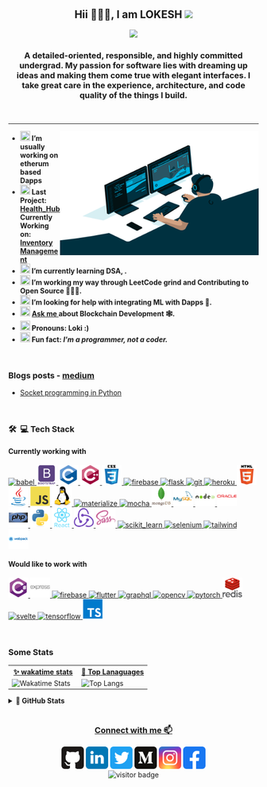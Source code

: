 <!-- <p align = 'center'></p> -->
<h2 align='center'>Hii 🙋🏻‍♂️, I am <b>LOKESH</b> <img src="https://media.giphy.com/media/hvRJCLFzcasrR4ia7z/giphy.gif" width="25px"> </h2>
<p align="center">
  <a href="https://github.com/DenverCoder1/readme-typing-svg"><img src="https://readme-typing-svg.herokuapp.com?lines=An+autodidact+CS+Undergrad;A+passionate+multipotentialite;MERN+stack+Developer;End-to-End+Ethereum+based+Dapp+Developer;Blockchain%20|%20AI%20|%20ML%20Enthusiast;&center=true&width=500&height=50"></a>
</p>
<p align='center'><h3 align='center'>A detailed-oriented, responsible, and highly committed undergrad. My passion for software lies with dreaming up ideas and making them come true with elegant interfaces. I take great care in the experience, architecture, and code quality of the things I build.<br></h3><br><hr/>


<img align="right" alt="GIF" src="https://raw.githubusercontent.com/MishraLokesh/MishraLokesh/master/code.gif?token=AOU7BCKHQQ6JM4PSTRXNNU3BDI6F2" width="400" height="250"/>
	<ul><strong>
	<li><img src="https://css-tricks.com/wp-content/uploads/2015/03/flickity.gif" height=20 width=20> I’m usually working on etherum based Dapps</li>
	<li><img src="https://media2.giphy.com/media/eNAsjO55tPbgaor7ma/giphy.gif" height=20 width=20> Last Project: <a href="https://github.com/MishraLokesh/Health_Hub">Health_Hub</a> Currently Working on: <a href="https://github.com/MishraLokesh/INVENTORY">Inventory Management<a></a> </li>
	<li><img src="https://i.pinimg.com/originals/f5/80/9f/f5809ffea411bd8d2ed8e6f98abec3e3.gif" height=20 width=20> I’m currently learning DSA, </a>.</li>
	<li><img src="https://fionta.com/wp-content/uploads/FiveFastFacts_2.gif" height=20 width=20> I’m working my way through LeetCode grind and Contributing to Open Source 👨🏻‍💻.</li>
	<li><img src="https://media.tenor.com/images/8635ae03c9ffa0eb2373118624058afc/tenor.gif" height=20 width=20> I’m looking for help with integrating ML with Dapps 🚀.</li>
	<li><img src="https://media.tenor.com/images/d42196c206f55c6576181fbb050106f0/tenor.gif" height=20 width=20> 
	<a href="https://www.linkedin.com/in/lokesh-mishra-0807/">Ask me </a>about Blockchain Development 🕸.
	</li>
  <li><img src="https://media2.giphy.com/media/xUA7aSyzpTqW0VQv8A/giphy.gif" height=20 width=20> Pronouns: Loki :)</li>
	<li><img src="https://i.pinimg.com/originals/ce/69/4f/ce694f560636dffcf42ecf40d4f2f962.gif" height=20 width=20> Fun fact: <em>I'm a programmer, not a coder.</em></li>
</strong></ul><br>


<!-- <h3> Recent Activity </h3> -->
<!-- START_SECTION:activity-->

<!-- 1. 🎉 Merged PR [#16](https://github.com/MishraLokesh/merng/pull/16) in [MishraLokesh/merng](https://github.com/MishraLokesh/merng)
2. 🎉 Merged PR [#13](https://github.com/MishraLokesh/serverlessL-list-o-links-FauNetReact/pull/13) in [MishraLokesh/serverlessL-list-o-links-FauNetReact](https://github.com/MishraLokesh/serverlessL-list-o-links-FauNetReact)
3. 🎉 Merged PR [#15](https://github.com/MishraLokesh/merng/pull/15) in [MishraLokesh/merng](https://github.com/MishraLokesh/merng)
4. 🎉 Merged PR [#13](https://github.com/MishraLokesh/iReadIt/pull/13) in [MishraLokesh/iReadIt](https://github.com/MishraLokesh/iReadIt)
5. 🎉 Merged PR [#12](https://github.com/MishraLokesh/serverlessL-list-o-links-FauNetReact/pull/12) in [MishraLokesh/serverlessL-list-o-links-FauNetReact](https://github.com/MishraLokesh/serverlessL-list-o-links-FauNetReact) -->

<!--END_SECTION:activity -->

### Blogs posts - [medium](https://medium.com/@4man.mishra)

<!-- BLOG-POST-LIST:START -->
- [Socket programming in Python](https://medium.com/ieee-ras-vit/socket-programming-in-python-e61f857bc65f)
<!-- BLOG-POST-LIST:END -->
<br>

<!-- <h3 align="left">🛠 & 💻 Tech Stack:</h3> -->
### 🛠 &nbsp;💻 Tech Stack
<h4>Currently working with</h4>
<p> <a href="https://babeljs.io/" target="_blank"> <img src="https://www.vectorlogo.zone/logos/babeljs/babeljs-icon.svg" alt="babel" width="40" height="40"/> </a> <a href="https://getbootstrap.com" target="_blank"> <img src="https://raw.githubusercontent.com/devicons/devicon/master/icons/bootstrap/bootstrap-plain-wordmark.svg" alt="bootstrap" width="40" height="40"/> </a> <a href="https://www.cprogramming.com/" target="_blank"> <img src="https://raw.githubusercontent.com/devicons/devicon/master/icons/c/c-original.svg" alt="c" width="40" height="40"/> </a> <a href="https://www.w3schools.com/cpp/" target="_blank"> <img src="https://raw.githubusercontent.com/devicons/devicon/master/icons/cplusplus/cplusplus-original.svg" alt="cplusplus" width="40" height="40"/> </a> <a href="https://www.w3schools.com/css/" target="_blank"> <img src="https://raw.githubusercontent.com/devicons/devicon/master/icons/css3/css3-original-wordmark.svg" alt="css3" width="40" height="40"/> </a> <a href="https://firebase.google.com/" target="_blank"> <img src="https://www.vectorlogo.zone/logos/firebase/firebase-icon.svg" alt="firebase" width="40" height="40"/> </a> <a href="https://flask.palletsprojects.com/" target="_blank"> <img src="https://www.vectorlogo.zone/logos/pocoo_flask/pocoo_flask-icon.svg" alt="flask" width="40" height="40"/> </a> <a href="https://git-scm.com/" target="_blank"> <img src="https://www.vectorlogo.zone/logos/git-scm/git-scm-icon.svg" alt="git" width="40" height="40"/> </a> <a href="https://heroku.com" target="_blank"> <img src="https://www.vectorlogo.zone/logos/heroku/heroku-icon.svg" alt="heroku" width="40" height="40"/> </a> <a href="https://www.w3.org/html/" target="_blank"> <img src="https://raw.githubusercontent.com/devicons/devicon/master/icons/html5/html5-original-wordmark.svg" alt="html5" width="40" height="40"/> </a> <a href="https://www.java.com" target="_blank"> <img src="https://raw.githubusercontent.com/devicons/devicon/master/icons/java/java-original.svg" alt="java" width="40" height="40"/> </a> <a href="https://developer.mozilla.org/en-US/docs/Web/JavaScript" target="_blank"> <img src="https://raw.githubusercontent.com/devicons/devicon/master/icons/javascript/javascript-original.svg" alt="javascript" width="40" height="40"/> </a> <a href="https://www.linux.org/" target="_blank"> <img src="https://raw.githubusercontent.com/devicons/devicon/master/icons/linux/linux-original.svg" alt="linux" width="40" height="40"/> </a> <a href="https://materializecss.com/" target="_blank"> <img src="https://raw.githubusercontent.com/prplx/svg-logos/5585531d45d294869c4eaab4d7cf2e9c167710a9/svg/materialize.svg" alt="materialize" width="40" height="40"/> </a> <a href="https://mochajs.org" target="_blank"> <img src="https://www.vectorlogo.zone/logos/mochajs/mochajs-icon.svg" alt="mocha" width="40" height="40"/> </a> <a href="https://www.mongodb.com/" target="_blank"> <img src="https://raw.githubusercontent.com/devicons/devicon/master/icons/mongodb/mongodb-original-wordmark.svg" alt="mongodb" width="40" height="40"/> </a> <a href="https://www.mysql.com/" target="_blank"> <img src="https://raw.githubusercontent.com/devicons/devicon/master/icons/mysql/mysql-original-wordmark.svg" alt="mysql" width="40" height="40"/> </a> <a href="https://nodejs.org" target="_blank"> <img src="https://raw.githubusercontent.com/devicons/devicon/master/icons/nodejs/nodejs-original-wordmark.svg" alt="nodejs" width="40" height="40"/> </a> <a href="https://www.oracle.com/" target="_blank"> <img src="https://raw.githubusercontent.com/devicons/devicon/master/icons/oracle/oracle-original.svg" alt="oracle" width="40" height="40"/> </a> <a href="https://www.php.net" target="_blank"> <img src="https://raw.githubusercontent.com/devicons/devicon/master/icons/php/php-original.svg" alt="php" width="40" height="40"/> </a> <a href="https://www.python.org" target="_blank"> <img src="https://raw.githubusercontent.com/devicons/devicon/master/icons/python/python-original.svg" alt="python" width="40" height="40"/> </a> <a href="https://reactjs.org/" target="_blank"> <img src="https://raw.githubusercontent.com/devicons/devicon/master/icons/react/react-original-wordmark.svg" alt="react" width="40" height="40"/> </a> <a href="https://redux.js.org" target="_blank"> <img src="https://raw.githubusercontent.com/devicons/devicon/master/icons/redux/redux-original.svg" alt="redux" width="40" height="40"/> </a> <a href="https://sass-lang.com" target="_blank"> <img src="https://raw.githubusercontent.com/devicons/devicon/master/icons/sass/sass-original.svg" alt="sass" width="40" height="40"/> </a> <a href="https://scikit-learn.org/" target="_blank"> <img src="https://upload.wikimedia.org/wikipedia/commons/0/05/Scikit_learn_logo_small.svg" alt="scikit_learn" width="40" height="40"/> </a> <a href="https://www.selenium.dev" target="_blank"> <img src="https://raw.githubusercontent.com/detain/svg-logos/780f25886640cef088af994181646db2f6b1a3f8/svg/selenium-logo.svg" alt="selenium" width="40" height="40"/> </a> <a href="https://tailwindcss.com/" target="_blank"> <img src="https://www.vectorlogo.zone/logos/tailwindcss/tailwindcss-icon.svg" alt="tailwind" width="40" height="40"/> </a> <a href="https://webpack.js.org" target="_blank"> <img src="https://raw.githubusercontent.com/devicons/devicon/d00d0969292a6569d45b06d3f350f463a0107b0d/icons/webpack/webpack-original-wordmark.svg" alt="webpack" width="40" height="40"/> </a> </p>

<h4>Would like to work with</h4>
<p> <a href="https://www.w3schools.com/cs/" target="_blank"> <img src="https://raw.githubusercontent.com/devicons/devicon/master/icons/csharp/csharp-original.svg" alt="csharp" width="40" height="40"/> </a> <a href="https://expressjs.com" target="_blank"> <img src="https://raw.githubusercontent.com/devicons/devicon/master/icons/express/express-original-wordmark.svg" alt="express" width="40" height="40"/> </a> <a href="https://firebase.google.com/" target="_blank"> <img src="https://www.vectorlogo.zone/logos/firebase/firebase-icon.svg" alt="firebase" width="40" height="40"/> </a> <a href="https://flutter.dev" target="_blank"> <img src="https://www.vectorlogo.zone/logos/flutterio/flutterio-icon.svg" alt="flutter" width="40" height="40"/> </a> <a href="https://graphql.org" target="_blank"> <img src="https://www.vectorlogo.zone/logos/graphql/graphql-icon.svg" alt="graphql" width="40" height="40"/> </a> <a href="https://opencv.org/" target="_blank"> <img src="https://www.vectorlogo.zone/logos/opencv/opencv-icon.svg" alt="opencv" width="40" height="40"/> </a> <a href="https://pytorch.org/" target="_blank"> <img src="https://www.vectorlogo.zone/logos/pytorch/pytorch-icon.svg" alt="pytorch" width="40" height="40"/> </a> <a href="https://redis.io" target="_blank"> <img src="https://raw.githubusercontent.com/devicons/devicon/master/icons/redis/redis-original-wordmark.svg" alt="redis" width="40" height="40"/> </a> <a href="https://svelte.dev" target="_blank"> <img src="https://upload.wikimedia.org/wikipedia/commons/1/1b/Svelte_Logo.svg" alt="svelte" width="40" height="40"/> </a> <a href="https://www.tensorflow.org" target="_blank"> <img src="https://www.vectorlogo.zone/logos/tensorflow/tensorflow-icon.svg" alt="tensorflow" width="40" height="40"/> </a> <a href="https://www.typescriptlang.org/" target="_blank"> <img src="https://raw.githubusercontent.com/devicons/devicon/master/icons/typescript/typescript-original.svg" alt="typescript" width="40" height="40"/> </a> </p>
<br>

### Some Stats

<table tableborder=0>
	<tr>		
		<th width="50%"><a align="center" href="https://github.com/MishraLokesh?tab=overview#year-list-container">✨ wakatime stats</a></th>
		<th width="50%"><a align="center" href="https://github.com/MishraLokesh?tab=repositories">🌟 Top Lanaguages</a></th>
	</tr>
	<tr>
		<td>					
			<img width="100%" height="auto" src="https://github-readme-stats.vercel.app/api/wakatime?username=MishraLokesh&custom_title=My%20Weekly%20Stats&layout=compact&theme=radical" alt="Wakatime Stats
" alt="Wakatime Stats" />
		</td>
		<td>
			<img width="100%" height="auto" src="https://github-readme-stats.vercel.app/api/top-langs/?username=MishraLokesh&layout=compact&theme=radical" alt="Top Langs" />
		</td>
	</tr>
	</a>
</table>


<details>
	<summary><strong> 🌟 GitHub Stats </strong></summary>
	<table>
		<a align="center" href="https://github.com/MishraLokesh">
		<tr>
			<td>					
				<img width="100%" height="auto" src="https://github-readme-stats.vercel.app/api?username=MishraLokesh&show_icons=true&hide_border=false&theme=radical&count_private=true&include_all_commits=false" alt="Git Stats" />
			</td>
			<td>
				<img width="100%" height="auto" src="https://github-readme-streak-stats.herokuapp.com/?user=MishraLokesh&theme=radical" alt="Lokesh Mishra's GitHub Streak" />
			</td>
		</tr>
	</table>
	<table>
		<tr>
			<td>
				<img width="100%" height="auto" src="https://activity-graph.herokuapp.com/graph?username=MishraLokesh&theme=redical" alt="Daily Contribution Graph" />
			</td>
		</tr>
		<tr colspan="2">
			<td>
				<img src="https://github-profile-summary-cards.vercel.app/api/cards/profile-details?username=MishraLokesh&theme=dracula"  width="100%" height="auto"  alt="Monthly Contribution Graph" >
			</td>
		</tr>
		</a>
	</table>
</details>
<br>

<h3 align='center'>Connect with me  📫 </h3>
<p align = 'center'>
<a href = https://github.com/MishraLokesh target='blank'> <img src=https://github.com/edent/SuperTinyIcons/blob/master/images/svg/github.svg "Lokesh Mishra" height='45' weight='45' /></a>
<a href = https://www.linkedin.com/in/lokesh-mishra-0807/ target='blank'> <img src=https://github.com/edent/SuperTinyIcons/blob/master/images/svg/linkedin.svg height='45' weight='45'/></a> 
<a href = https://twitter.com/LOKESHM03154741 target='blank'> <img src=https://github.com/edent/SuperTinyIcons/blob/master/images/svg/twitter.svg height='45' weight='45'/></a>
<a href = https://medium.com/@4man.mishra target='blank'> <img src=https://github.com/edent/SuperTinyIcons/blob/master/images/svg/medium.svg height='45' weight='45'/></a>
<a href = https://www.instagram.com/lokesh.mishra__/ target='blank'> <img src=https://github.com/edent/SuperTinyIcons/blob/master/images/svg/instagram.svg height='45' weight='45'/></a>
<a href = https://www.facebook.com/lokesh.mishra.96780/ target='blank'> <img src=https://github.com/edent/SuperTinyIcons/blob/master/images/svg/facebook.svg height='45' weight='45'/></a>
<br>
<img src="https://visitor-badge.laobi.icu/badge?page_id=MishraLokesh.MishraLokesh" alt="visitor badge"/>
</p>

